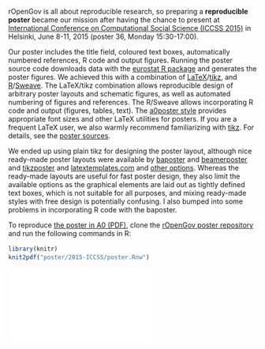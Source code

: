 

rOpenGov is all about reproducible research, so preparing a
**reproducible poster** became our mission after having the chance to
present at [International Conference on Computational Social Science
(ICCSS 2015)](http://iccss2015.eu/index.html) in Helsinki, June 8-11,
2015 (poster 36, Monday 15:30-17:00).

Our poster includes the title field, coloured text boxes,
automatically numbered references, R code and output figures. Running
the poster source code downloads data with the [eurostat R
package](http://github.com/rOpenGov/eurostat) and generates the poster
figures. We achieved this with a combination of
[LaTeX](http://www.latex-project.org/)/[tikz](http://sourceforge.net/projects/pgf/),
and
[R](http://www.r-project.org)/[Sweave](https://www.statistik.lmu.de/~leisch/Sweave/). The
LaTeX/tikz combination allows reproducible design of arbitrary poster
layouts and schematic figures, as well as automated numbering of
figures and references. The R/Sweave allows incorporating R code and
output (figures, tables, text). The [a0poster style](http://www.ctan.org/tex-archive/macros/latex/contrib/a0poster) provides
appropriate font sizes and other LaTeX utilities for posters. If you
are a frequent LaTeX user, we also warmly recommend familiarizing with
[tikz](http://www.texample.net/tikz/). For details, see the [poster
sources](https://github.com/rOpenGov/poster/blob/master/2015-ICCSS/poster.Rnw).

We ended up using plain tikz for designing the poster layout, although
nice ready-made poster layouts were available by
[baposter](http://www.brian-amberg.de/uni/poster/) and
[beamerposter](https://github.com/deselaers/latex-beamerposter) and
[tikzposter](http://www.ctan.org/pkg/tikzposter) and
[latextemplates.com](www.latextemplates.com/cat/conference-posters)
and [other
options](http://tex.stackexchange.com/questions/341/how-to-create-posters-using-latex). Whereas
the ready-made layouts are useful for fast poster design, they also
limit the available options as the graphical elements are laid out as
tightly defined text boxes, which is not suitable for all purposes,
and mixing ready-made styles with free design is potentially
confusing. I also bumped into some problems in incorporating R code
with the baposter.


To reproduce [the poster in A0 (PDF)](https://github.com/rOpenGov/poster/blob/master/2015-ICCSS/poster.pdf), clone the [rOpenGov poster repository](https://github.com/rOpenGov/poster) and run the following commands in R:


```r
library(knitr)
knit2pdf("poster/2015-ICCSS/poster.Rnw")
```

![posteri](poster.pdf)


